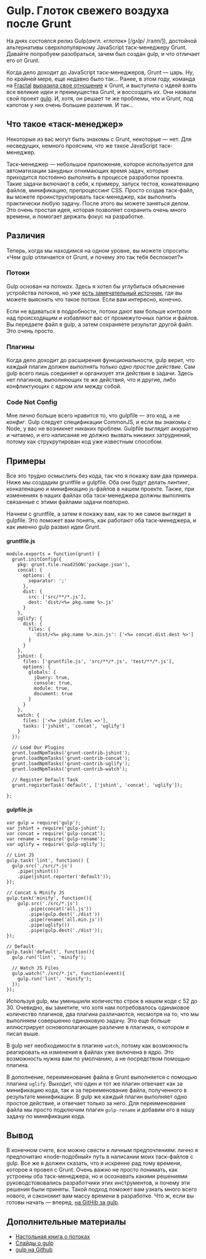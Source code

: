 # Gulp. Глоток свежего воздуха после Grunt

На днях состоялся релиз Gulp(*англ. «глоток»* [/gʌlp/ /галп/]), достойной альтернативы 
сверхпопулярному JavaScript таск-менеджеру Grunt. Давайте попробуем разобраться,
зачем был создан gulp, и что отличает его от Grunt.

Когда дело доходит до JavaScript таск-менеджеров, Grunt — царь. Ну, по крайней 
мере, еще недавно было так… Ранее, в этом году, команда на [Fractal][1] 
[выразила свое отношение][2] к Grunt, и выступила с идеей взять все великие идеи
и преимущества Grunt, и воссоздать их. Они назвали свой проект [gulp][3].
И, хотя, он решает те же проблемы, что и Grunt, под капотом у них очень большие
различия. И так…


## Что такое «таск-менеджер»

Некоторые из вас могут быть знакомы с Grunt, некоторые — нет. Для несведущих,
немного проясним, что же такое JavaScript таск-менеджер.

Таск-менеджер — небольшое приложение, которое используется для автоматизации
занудных отнимающих время задач, которые приходится постоянно выполнять 
в процессе разработки проекта. Такие задачи включают в себя, к примеру, запуск
тестов, конкатенацию файлов, минификацию, препроцессинг CSS. Просто создав
таск-файл, вы можете проинструктировать таск-менеджер, как выполнить практически
любую задачу. После этого вы можете заняться делом. Это очень простая идея,
которая позволяет сохранить очень много времени, и помогает держать фокус
на разработке.


## Различия

Теперь, когда мы находимся на одном уровне, вы можете спросить: «Чем
gulp отличается от Grunt, и почему это так тебя беспокоит?»


### Потоки

Gulp основан на *потоках*. Здесь я хотел бы углубиться объяснение устройства
потоков, но уже [есть замечательный источник][4], где вы можете выяснить что
такое потоки. Если вам интересно, конечно.

Если не вдаваться в подробности, потоки дают вам больше контроля над происходящим
и избавляют вас от промежуточных папок и файлов. Вы передаете файл в gulp, а
затем сохраняете результат другой файл. Это очень просто.


### Плагины

Когда дело доходит до расширения функциональности, gulp верит, что каждый 
плагин должен выполнять только *одно простое действие*. Сам gulp всего лишь
соединяет и организует эти действия в задачи. Здесь нет плагинов, выполняющих 
те же действия, что и другие, либо конфликтующих с ядром или между собой.


### Code Not Config

Мне лично больше всего нравится то, что gulpfile — это код, а не *конфиг*. Gulp
следует спецификации CommonJS, и если вы знакомы с Node, у вас не возникнет 
никаких проблем. Gulpfile выглядит аккуратно и читаемо, и его написание
не должно вызвать никаких затруднений, потому как струкрутирован код уже
известным способом.


## Примеры

Все это трудно осмыслить без кода, так что я покажу вам два примера. Ниже мы
создадим gruntfile и gulpfile. Оба они будут делать линтинг, конкатенацию
и минификацию js-файлов в нашем проекте. Также, при изменениях в наших файлах
оба таск-менеджера должны выполнять связанные с этими файлами задачи повторно.

Начнем с gruntfile, а затем я покажу вам, как то же самое выглядит в gulpfile.
Это поможет вам понять, как работают оба таск-менеджера, и как именно gulp
развил идеи Grunt.


#### gruntfile.js

    module.exports = function(grunt) {
      grunt.initConfig({
        pkg: grunt.file.readJSON('package.json'),
        concat: {
          options: {
            separator: ';'
          },
          dist: {
            src: ['src/**/*.js'],
            dest: 'dist/<%= pkg.name %>.js'
          }
        },
        uglify: {
          dist: {
            files: {
              'dist/<%= pkg.name %>.min.js': ['<%= concat.dist.dest %>']
            }
          }
        },
        jshint: {
          files: ['gruntfile.js', 'src/**/*.js', 'test/**/*.js'],
          options: {
            globals: {
              jQuery: true,
              console: true,
              module: true,
              document: true
            }
          }
        },
        watch: {
          files: ['<%= jshint.files =>'],
          tasks: ['jshint', 'concat', 'uglify']
        }
      });
    
      // Load Our Plugins
      grunt.loadNpmTasks('grunt-contrib-jshint');
      grunt.loadNpmTasks('grunt-contrib-concat');
      grunt.loadNpmTasks('grunt-contrib-uglify');
      grunt.loadNpmTasks('grunt-contrib-watch');
    
      // Register Default Task
      grunt.registerTask('default', ['jshint', 'concat', 'uglify']);
    
    };
    
    

#### gulpfile.js

    var gulp = require('gulp');
    var jshint = require('gulp-jshint');
    var concat = require('gulp-concat');
    var rename = require('gulp-rename');
    var uglify = require('gulp-uglify');
    
    // Lint JS
    gulp.task('lint', function() {
      gulp.src('./src/*.js')
        .pipe(jshint())
        .pipe(jshint.reporter('default'));
    });
    
    // Concat & Minify JS
    gulp.task('minify', function(){
        gulp.src('./src/*.js')
            .pipe(concat('all.js'))
            .pipe(gulp.dest('./dist'))
            .pipe(rename('all.min.js'))
            .pipe(uglify())
            .pipe(gulp.dest('./dist'));
    });
    
    // Default
    gulp.task('default', function(){
      gulp.run('lint', 'minify');
    
      // Watch JS Files
      gulp.watch("./src/*.js", function(event){
        gulp.run('lint', 'minify');
      });
    });
    

Используя gulp, мы уменьшили количество строк в нашем коде с 52 до 30. Очевидно,
вы заметите, что хотя нам потребовалось одинаковое количество плагинов, два плагина
различаются, несмотря на то, что мы выполняем совершенно одинаковую задачу. Это
еще больше иллюстрирует основополагающее различие в плагинах, о котором я писал выше.

В gulp нет необходимости в плагине `watch`, потому как возможность реагировать 
на изменения в файлах уже включена в ядро. Это возможность нужна вам по умолчанию,
а не посредством помощью плагина.

В дополнение, переименование файла в Grunt выполняется с помощью плагина `uglify`.
Выходит, что один и тот же плагин отвечает как за минификацию кода, так и за
переименование файла, полученного в результате минификации. В gulp же каждый
плагин выполняет одно простое действие, и отвечает только за него. Для
переименования файла мы просто подключим плагин `gulp-rename` и добавим его
в нашу задачу по минификации кода.


## Вывод

В конечном счете, все можно свести к личным предпочтениям: лично я предпочитаю
«node-подобный» путь в написании моих таск-файлов с gulp. Все же я должен
сказать, что я искренне рад тому времени, которое я провел с Grunt. Очень
важно не просто понимать, как устроены оба таск-менеджера, но и осознавать какими
решениями руководстововались разработчики этих инструментов, и почему эти
решения были приняты. Такой подход поможет вам узнать много всего нового, 
и сэкономит вам массу времени в разработке. Что ж, если вы готовы начать — вперед,
[на GitHib за gulp][3].


## Дополнительные материалы

*   [Настольная книга о потоках][5]
*   [Слайды о gulp][2]
*   [gulp на Github][3]

 [1]: http://wearefractal.com "Fractal"
 [2]: http://slid.es/contra/gulp "gulp slideshow on slid.es"
 [3]: https://github.com/wearefractal/gulp "gulp on Github"
 [4]: https://github.com/substack/stream-handbook
 [5]: https://github.com/substack/stream-handbook "Stream Handbook on Github"
